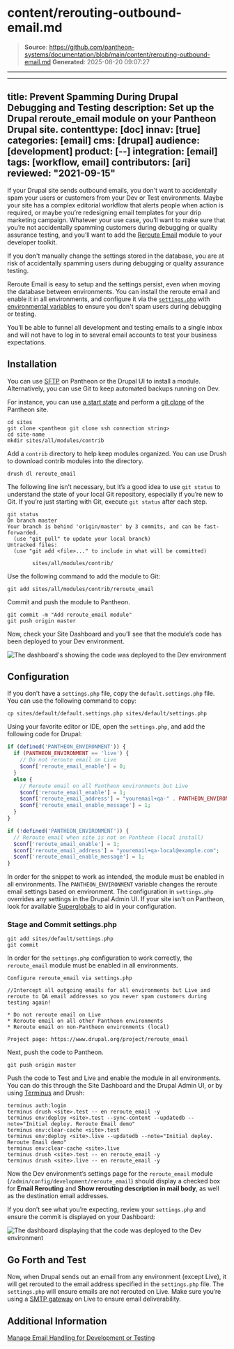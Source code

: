 # content/rerouting-outbound-email.md

> **Source**: https://github.com/pantheon-systems/documentation/blob/main/content/rerouting-outbound-email.md
> **Generated**: 2025-08-20 09:07:27

---

---
title: Prevent Spamming During Drupal Debugging and Testing
description: Set up the Drupal reroute_email module on your Pantheon Drupal site.
contenttype: [doc]
innav: [true]
categories: [email]
cms: [drupal]
audience: [development]
product: [--]
integration: [email]
tags: [workflow, email]
contributors: [ari]
reviewed: "2021-09-15"
---
If your Drupal site sends outbound emails, you don't want to accidentally spam your users or customers from your Dev or Test environments. Maybe your site has a complex editorial workflow that alerts people when action is required, or maybe you’re redesigning email templates for your drip marketing campaign. Whatever your use case, you’ll want to make sure that you’re not accidentally spamming customers during debugging or quality assurance testing, and you’ll want to add the [Reroute Email](https://www.drupal.org/project/reroute_email) module to your developer toolkit.

If you don't manually change the settings stored in the database, you are at risk of accidentally spamming users during debugging or quality assurance testing.

Reroute Email is easy to setup and the settings persist, even when moving the database between environments. You can install the reroute email and enable it in all environments, and configure it via the [`settings.php`](/guides/php/settings-php) with [environmental variables](/guides/environment-configuration/read-environment-config) to ensure you don't spam users during debugging or testing.

You’ll be able to funnel all development and testing emails to a single inbox and will not have to log in to several email accounts to test your business expectations.

## Installation

You can use [SFTP](/guides/sftp) on Pantheon or the Drupal UI to install a module. Alternatively, you can use Git to keep automated backups running on Dev.

For instance, you can use [a start state](/start-state/#import-an-existing-site) and perform a [git clone](/guides/git/git-config) of the Pantheon site.

```bash{promptUser: user}
cd sites
git clone <pantheon git clone ssh connection string>
cd site-name
mkdir sites/all/modules/contrib
```

Add a `contrib` directory to help keep modules organized. You can use Drush to download contrib modules into the directory.

```bash{promptUser: user}
drush dl reroute_email
```

The following line isn’t necessary, but it’s a good idea to use `git status` to understand the state of your local Git repository, especially if you’re new to Git. If you’re just starting with Git, execute `git status` after each step.

```bash{outputLines: 2-8}
git status
On branch master
Your branch is behind 'origin/master' by 3 commits, and can be fast-forwarded.
  (use "git pull" to update your local branch)
Untracked files:
  (use "git add <file>..." to include in what will be committed)

        sites/all/modules/contrib/
```

Use the following command to add the module to Git:

```bash{promptUser: user}
git add sites/all/modules/contrib/reroute_email
```

Commit and push the module to Pantheon.

```bash{promptUser: user}
git commit -m "Add reroute_email module"
git push origin master
```

Now, check your Site Dashboard and you’ll see that the module’s code has been deployed to your Dev environment.

![The dashboard's showing the code was deployed to the Dev environment](../images/dashboard/new-dashboard/2024/verify-reroute-email-dashboard-commits1.png)

## Configuration

If you don’t have a `settings.php` file, copy the `default.settings.php` file.  You can use the following command to copy:

```bash{promptUser: user}
cp sites/default/default.settings.php sites/default/settings.php
```

Using your favorite editor or IDE, open the `settings.php`, and add the following code for Drupal:

```php
if (defined('PANTHEON_ENVIRONMENT')) {
  if (PANTHEON_ENVIRONMENT == 'live') {
    // Do not reroute email on Live
    $conf['reroute_email_enable'] = 0;
  }
  else {
    // Reroute email on all Pantheon environments but Live
    $conf['reroute_email_enable'] = 1;
    $conf['reroute_email_address'] = "youremail+qa-" . PANTHEON_ENVIRONMENT . "@example.com";
    $conf['reroute_email_enable_message'] = 1;
  }
}

if (!defined('PANTHEON_ENVIRONMENT')) {
  // Reroute email when site is not on Pantheon (local install)
  $conf['reroute_email_enable'] = 1;
  $conf['reroute_email_address'] = "youremail+qa-local@example.com";
  $conf['reroute_email_enable_message'] = 1;
}
```
  
In order for the snippet to work as intended, the module must be enabled in all environments. The `PANTHEON_ENVIRONMENT` variable changes the reroute email settings based on environment. The configuration in `settings.php` overrides any settings in the Drupal Admin UI.  If your site isn't on Pantheon, look for available [Superglobals](https://secure.php.net/manual/en/language.variables.superglobals.php) to aid in your configuration.


### Stage and Commit settings.php

```bash{promptUser: user}
git add sites/default/settings.php
git commit
```

In order for the `settings.php` configuration to work correctly, the `reroute_email` module must be enabled in all environments.


```none
Configure reroute_email via settings.php

//Intercept all outgoing emails for all environments but Live and reroute to QA email addresses so you never spam customers during testing again!

* Do not reroute email on Live
* Reroute email on all other Pantheon environments
* Reroute email on non-Pantheon environments (local)

Project page: https://www.drupal.org/project/reroute_email
```

Next, push the code to Pantheon.

```bash{promptUser: user}
git push origin master
```

Push the code to Test and Live and enable the module in all environments.
You can do this through the Site Dashboard and the Drupal Admin UI, or by using [Terminus](/terminus) and Drush:

```bash{promptUser: user}
terminus auth:login
terminus drush <site>.test -- en reroute_email -y
terminus env:deploy <site>.test --sync-content --updatedb --note="Initial deploy. Reroute Email demo"
terminus env:clear-cache <site>.test
terminus env:deploy <site>.live --updatedb --note="Initial deploy. Reroute Email demo"
terminus env:clear-cache <site>.live
terminus drush <site>.test -- en reroute_email -y
terminus drush <site>.live -- en reroute_email -y
```

Now the Dev environment’s settings page for the `reroute_email` module (`/admin/config/development/reroute_email`) should display a checked box for **Email Rerouting** and **Show rerouting description in mail body**, as well as the destination email addresses. 

If you don’t see what you’re expecting, review your `settings.php` and ensure the commit is displayed on your Dashboard:

![The dashboard displaying that the code was deployed to the Dev environment](../images/dashboard/verify-reroute-email-dashboard-commits2.png)

## Go Forth and Test

Now, when Drupal sends out an email from any environment (except Live), it will get rerouted to the email address specified in the `settings.php` file. The `settings.php` will ensure emails are not rerouted on Live. Make sure you’re using a [SMTP gateway](/email/#outgoing-email) on Live to ensure email deliverability.


## Additional Information

[Manage Email Handling for Development or Testing](https://www.drupal.org/node/201981)
